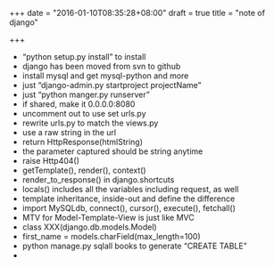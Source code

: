 +++
date = "2016-01-10T08:35:28+08:00"
draft = true
title = "note of django"

+++



* “python setup.py install” to install
* django has been moved from svn to github
* install mysql and get mysql-python and more
* just “django-admin.py startproject projectName”
* just “python manger.py runserver”
* if shared, make it 0.0.0.0:8080
* uncomment out to use set urls.py
* rewrite urls.py to match the views.py
* use a raw string in the url
* return HttpResponse(htmlString)
* the parameter captured should be string anytime
* raise Http404()
* getTemplate(), render(), context()
* render_to_response() in django.shortcuts
* locals() includes all the variables including request, as well
* template inheritance, inside-out and define the difference
* import MySQLdb, connect(), cursor(), execute(), fetchall()
* MTV for Model-Template-View is just like MVC
* class XXX(django.db.models.Model)
* first_name = models.charField(max_length=100)
* python manage.py sqlall books to generate “CREATE TABLE”
* 